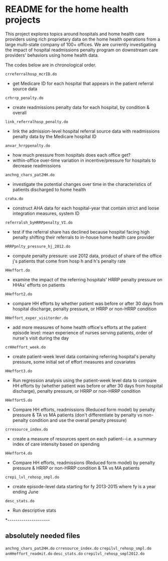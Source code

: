 # README for the home health projects
This project explores topics around hospitals and home health care providers using rich proprietary data on the home health operations from a large multi-state company of 100+ offices. We are currently investigating the impact of hospital readmissions penalty program on downstream care providers' behaviors using home health data.

The codes below are in chronological order.

`crreferralhosp_mcrID.do`
- get Medicare ID for each hospital that appears in the patient referral source data

`crhrrp_penalty.do`
- create readmissions penalty data for each hospital, by condition & overall

`link_referralhosp_penalty.do`
- link the admission-level hospital referral source data with readmissions penalty data by the Medicare hospital ID

`anvar_hrrppenalty.do`
- how much pressure from hospitals does each office get?
- within-office over-time variation in incentive/pressure for hospitals to decrease readmissions

`anchng_chars_pat2HH.do`
- investigate the potential changes over time in the characteristics of patients discharged to home health

`craha.do`
- construct AHA data for each hospital-year that contain strict and loose integration measures, system ID

`referralsh_byHRRPpenalty_VI.do`
- test if the referral share has declined because hospital facing high penalty shifting their referrals to in-house home health care provider

`HRRPpnlty_pressure_hj_2012.do`
- compute penalty pressure: use 2012 data, product of share of the office j's patients that come from hosp h and h's penalty rate

`HHeffort.do`
- examine the impact of the referring hospitals' HRRP penalty pressure on HHAs' efforts on patients

`HHeffort2.do`
- compare HH efforts by whether patient was before or after 30 days from hospital discharge, penalty pressure, or HRRP or non-HRRP condition

`HHeffort_exper_visitorder.do`
- add more measures of home health office's efforts at the patient episode level: mean experience of nurses serving patients, order of nurse's visit during the day

`crHHeffort_week.do`
- create patient-week level data containing referring hospital's penalty pressure, some initial set of effort measures and covariates

`HHeffort3.do`
- Run regression analysis using the patient-week level data to compare HH efforts by (whether patient was before or after 30 days from hospital discharge), penalty pressure, or HRRP or non-HRRP condition

`HHeffort5.do`
- Compare HH efforts, readmissions (Reduced form model) by penalty pressure & TA vs MA patients (don't differentiate by penalty vs non-penalty condition and use the overall penalty pressure)

`crresource_index.do`
- create a measure of resources spent on each patient--i.e. a summary index of care intensity based on spending

`HHeffort4.do`
- Compare HH efforts, readmissions (Reduced form model) by penalty pressure & HRRP or non-HRRP condition & TA vs MA patients

`crepi_lvl_rehosp_smpl.do`
- create episode-level data starting for fy 2013-2015 where fy is a year ending June

`desc_stats.do`
- Run descriptive stats




*---------------------
## absolutely needed files
`anchng_chars_pat2HH.do`
`crresource_index.do`
`crepilvl_rehosp_smpl.do`
`anHHeffort_readmit.do`
`desc_stats.do`
`crepilvl_rehosp_smpl2012.do`

